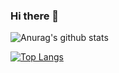 ### Hi there 👋


![Anurag's github stats](https://github-readme-stats.vercel.app/api?username=hasheemismath&count_private=true&show_icons=true&theme=dracula)


[![Top Langs](https://github-readme-stats.vercel.app/api/top-langs/?username=hasheemismath&langs_count=8)](https://github.com/hasheemismath/github-readme-stats)


